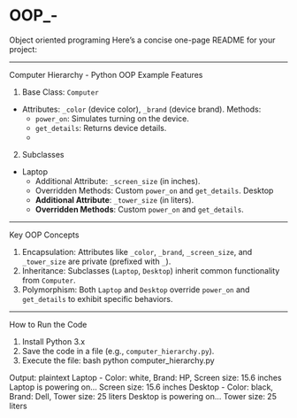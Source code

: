 # OOP_-
Object oriented programing 
Here’s a concise one-page README for your project:

---

Computer Hierarchy - Python OOP Example
Features

1. Base Class: `Computer`
- Attributes: `_color` (device color), `_brand` (device brand).
  Methods:
  - `power_on`: Simulates turning on the device.
  - `get_details`: Returns device details.
  - 
2. Subclasses
- Laptop
  - Additional Attribute: `_screen_size` (in inches).
  - Overridden Methods: Custom `power_on` and `get_details`.
  Desktop
  - **Additional Attribute**: `_tower_size` (in liters).
  - **Overridden Methods**: Custom `power_on` and `get_details`.

---

Key OOP Concepts
1. Encapsulation: Attributes like `_color`, `_brand`, `_screen_size`, and `_tower_size` are private (prefixed with `_`).
2. Inheritance: Subclasses (`Laptop`, `Desktop`) inherit common functionality from `Computer`.
3. Polymorphism: Both `Laptop` and `Desktop` override `power_on` and `get_details` to exhibit specific behaviors.

---

How to Run the Code
1. Install Python 3.x
2. Save the code in a file (e.g., `computer_hierarchy.py`).
3. Execute the file:
   bash
   python computer_hierarchy.py
   

Output:
plaintext
Laptop - Color: white, Brand: HP, Screen size: 15.6 inches
Laptop is powering on...
Screen size: 15.6 inches
Desktop - Color: black, Brand: Dell, Tower size: 25 liters
Desktop is powering on...
Tower size: 25 liters

